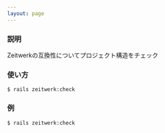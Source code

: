 ```yaml
---
layout: page
---
```


### 説明

Zeitwerkの互換性についてプロジェクト構造をチェック

### 使い方

    $ rails zeitwerk:check

### 例

    $ rails zeitwerk:check